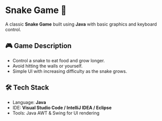 # Snake Game 🐍

A classic **Snake Game** built using **Java** with basic graphics and keyboard control.

## 🎮 Game Description

- Control a snake to eat food and grow longer.
- Avoid hitting the walls or yourself.
- Simple UI with increasing difficulty as the snake grows.

## 🛠️ Tech Stack

- Language: **Java**
- IDE: **Visual Studio Code / IntelliJ IDEA / Eclipse**
- Tools: Java AWT & Swing for UI rendering
